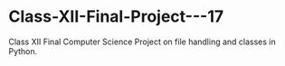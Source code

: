 # Class-XII-Final-Project---17
Class XII Final Computer Science Project on file handling and classes in Python. 

